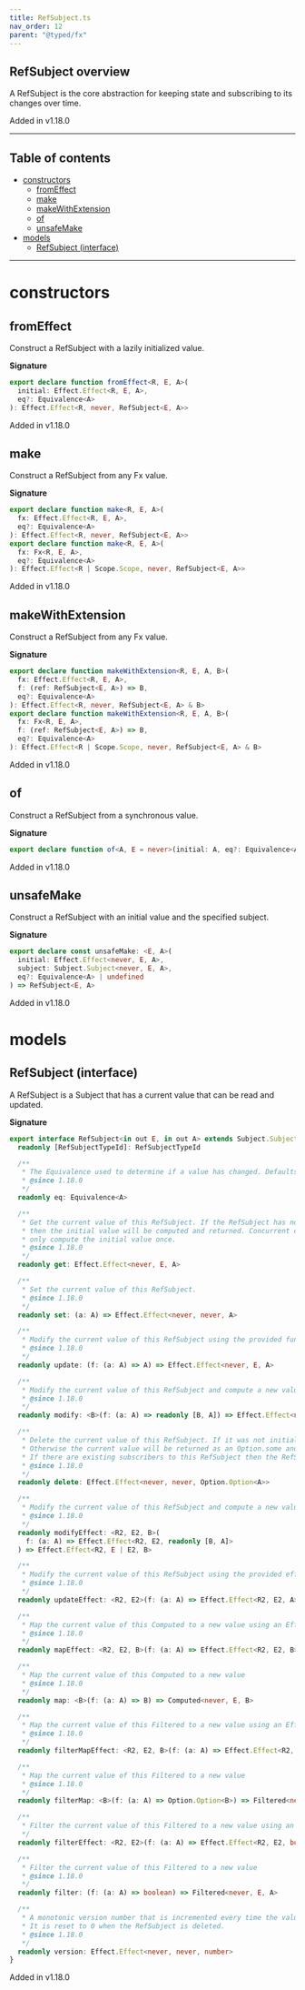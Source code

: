 ```yaml
---
title: RefSubject.ts
nav_order: 12
parent: "@typed/fx"
---
```


## RefSubject overview

A RefSubject is the core abstraction for keeping state and subscribing to its
changes over time.

Added in v1.18.0

---

<h2 class="text-delta">Table of contents</h2>

- [constructors](#constructors)
  - [fromEffect](#fromeffect)
  - [make](#make)
  - [makeWithExtension](#makewithextension)
  - [of](#of)
  - [unsafeMake](#unsafemake)
- [models](#models)
  - [RefSubject (interface)](#refsubject-interface)

---

# constructors

## fromEffect

Construct a RefSubject with a lazily initialized value.

**Signature**

```ts
export declare function fromEffect<R, E, A>(
  initial: Effect.Effect<R, E, A>,
  eq?: Equivalence<A>
): Effect.Effect<R, never, RefSubject<E, A>>
```

Added in v1.18.0

## make

Construct a RefSubject from any Fx value.

**Signature**

```ts
export declare function make<R, E, A>(
  fx: Effect.Effect<R, E, A>,
  eq?: Equivalence<A>
): Effect.Effect<R, never, RefSubject<E, A>>
export declare function make<R, E, A>(
  fx: Fx<R, E, A>,
  eq?: Equivalence<A>
): Effect.Effect<R | Scope.Scope, never, RefSubject<E, A>>
```

Added in v1.18.0

## makeWithExtension

Construct a RefSubject from any Fx value.

**Signature**

```ts
export declare function makeWithExtension<R, E, A, B>(
  fx: Effect.Effect<R, E, A>,
  f: (ref: RefSubject<E, A>) => B,
  eq?: Equivalence<A>
): Effect.Effect<R, never, RefSubject<E, A> & B>
export declare function makeWithExtension<R, E, A, B>(
  fx: Fx<R, E, A>,
  f: (ref: RefSubject<E, A>) => B,
  eq?: Equivalence<A>
): Effect.Effect<R | Scope.Scope, never, RefSubject<E, A> & B>
```

Added in v1.18.0

## of

Construct a RefSubject from a synchronous value.

**Signature**

```ts
export declare function of<A, E = never>(initial: A, eq?: Equivalence<A>): Effect.Effect<never, never, RefSubject<E, A>>
```

Added in v1.18.0

## unsafeMake

Construct a RefSubject with an initial value and the specified subject.

**Signature**

```ts
export declare const unsafeMake: <E, A>(
  initial: Effect.Effect<never, E, A>,
  subject: Subject.Subject<never, E, A>,
  eq?: Equivalence<A> | undefined
) => RefSubject<E, A>
```

Added in v1.18.0

# models

## RefSubject (interface)

A RefSubject is a Subject that has a current value that can be read and updated.

**Signature**

```ts
export interface RefSubject<in out E, in out A> extends Subject.Subject<never, E, A>, Effect.Effect<never, E, A> {
  readonly [RefSubjectTypeId]: RefSubjectTypeId

  /**
   * The Equivalence used to determine if a value has changed. Defaults to `Equal.equals`.
   * @since 1.18.0
   */
  readonly eq: Equivalence<A>

  /**
   * Get the current value of this RefSubject. If the RefSubject has not been initialized
   * then the initial value will be computed and returned. Concurrent calls to `get` will
   * only compute the initial value once.
   * @since 1.18.0
   */
  readonly get: Effect.Effect<never, E, A>

  /**
   * Set the current value of this RefSubject.
   * @since 1.18.0
   */
  readonly set: (a: A) => Effect.Effect<never, never, A>

  /**
   * Modify the current value of this RefSubject using the provided function.
   * @since 1.18.0
   */
  readonly update: (f: (a: A) => A) => Effect.Effect<never, E, A>

  /**
   * Modify the current value of this RefSubject and compute a new value.
   * @since 1.18.0
   */
  readonly modify: <B>(f: (a: A) => readonly [B, A]) => Effect.Effect<never, E, B>

  /**
   * Delete the current value of this RefSubject. If it was not initialized the Option.none will be returned.
   * Otherwise the current value will be returned as an Option.some and the RefSubject will be uninitialized.
   * If there are existing subscribers to this RefSubject then the RefSubject will be re-initialized.
   * @since 1.18.0
   */
  readonly delete: Effect.Effect<never, never, Option.Option<A>>

  /**
   * Modify the current value of this RefSubject and compute a new value using the provided effectful function.
   * @since 1.18.0
   */
  readonly modifyEffect: <R2, E2, B>(
    f: (a: A) => Effect.Effect<R2, E2, readonly [B, A]>
  ) => Effect.Effect<R2, E | E2, B>

  /**
   * Modify the current value of this RefSubject using the provided effectful function.
   * @since 1.18.0
   */
  readonly updateEffect: <R2, E2>(f: (a: A) => Effect.Effect<R2, E2, A>) => Effect.Effect<R2, E | E2, A>

  /**
   * Map the current value of this Computed to a new value using an Effect
   * @since 1.18.0
   */
  readonly mapEffect: <R2, E2, B>(f: (a: A) => Effect.Effect<R2, E2, B>) => Computed<R2, E | E2, B>

  /**
   * Map the current value of this Computed to a new value
   * @since 1.18.0
   */
  readonly map: <B>(f: (a: A) => B) => Computed<never, E, B>

  /**
   * Map the current value of this Filtered to a new value using an Effect
   * @since 1.18.0
   */
  readonly filterMapEffect: <R2, E2, B>(f: (a: A) => Effect.Effect<R2, E2, Option.Option<B>>) => Filtered<R2, E | E2, B>

  /**
   * Map the current value of this Filtered to a new value
   * @since 1.18.0
   */
  readonly filterMap: <B>(f: (a: A) => Option.Option<B>) => Filtered<never, E, B>

  /**
   * Filter the current value of this Filtered to a new value using an Effect
   */
  readonly filterEffect: <R2, E2>(f: (a: A) => Effect.Effect<R2, E2, boolean>) => Filtered<R2, E | E2, A>

  /**
   * Filter the current value of this Filtered to a new value
   * @since 1.18.0
   */
  readonly filter: (f: (a: A) => boolean) => Filtered<never, E, A>

  /**
   * A monotonic version number that is incremented every time the value of this RefSubject changes.
   * It is reset to 0 when the RefSubject is deleted.
   * @since 1.18.0
   */
  readonly version: Effect.Effect<never, never, number>
}
```

Added in v1.18.0
